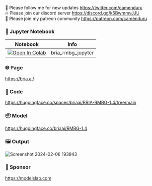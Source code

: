 🐣 Please follow me for new updates https://twitter.com/camenduru <br />
🔥 Please join our discord server https://discord.gg/k5BwmmvJJU <br />
🥳 Please join my patreon community https://patreon.com/camenduru <br />

### 🍊 Jupyter Notebook

| Notebook | Info
| --- | --- |
[![Open In Colab](https://colab.research.google.com/assets/colab-badge.svg)](https://colab.research.google.com/github/camenduru/bria-rmbg-jupyter/blob/main/bria_rmbg_jupyter.ipynb) | bria_rmbg_jupyter

### 🌐 Page
https://bria.ai/

### 🧬 Code
https://huggingface.co/spaces/briaai/BRIA-RMBG-1.4/tree/main

### 📦 Model
https://huggingface.co/briaai/RMBG-1.4

### 🖼 Output
![Screenshot 2024-02-06 193943](https://github.com/camenduru/bria-rmbg-jupyter/assets/54370274/8c235af8-4654-4252-83a1-392b2d7b0de3)

### 🏢 Sponsor
https://modelslab.com
